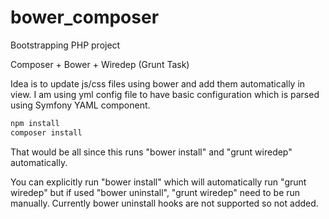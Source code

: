 bower_composer
==============

Bootstrapping PHP project

Composer + Bower + Wiredep (Grunt Task)

Idea is to update js/css files using bower and add them automatically in view. I am using yml config file to have basic configuration which is parsed using Symfony YAML component.
```bash
npm install
composer install
```
That would be all since this runs "bower install" and "grunt wiredep" automatically.

You can explicitly run "bower install" which will automatically run "grunt wiredep" but if used "bower uninstall", "grunt wiredep" need to be run manually. Currently bower uninstall hooks are not supported so not added.
